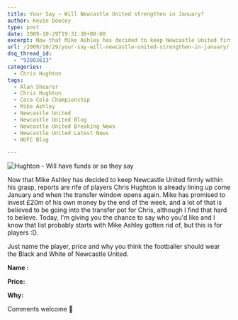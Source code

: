 ```yaml
---
title: Your Say – Will Newcastle United strengthen in January?
author: Kevin Doocey
type: post
date: 2009-10-29T19:31:38+00:00
excerpt: Now that Mike Ashley has decided to keep Newcastle United firmly within his..
url: /2009/10/29/your-say-will-newcastle-united-strengthen-in-january/
dsq_thread_id:
  - "92803613"
categories:
  - Chris Hughton
tags:
  - Alan Shearer
  - Chris Hughton
  - Coca Cola Championship
  - Mike Ashley
  - Newcastle United
  - Newcastle United Blog
  - Newcastle United Breaking News
  - Newcastle United Latest News
  - NUFC Blog

---
```

![Hughton - Will have funds or so they say](https://static.guim.co.uk/sys-images/Football/Pix/pictures/2009/3/25/1237995970848/Chris-Hughton-001.jpg)

Now that Mike Ashley has decided to keep Newcastle United firmly within his grasp, reports are rife of players Chris Hughton is already lining up come January and when the transfer window opens again. Mike has promised to invest £20m of his own money by the end of the week, and a lot of that is believed to be going into the transfer pot for Chris, although I find  that hard to believe. Today, I'm giving you the chance to say who you'd like and I know that list probably starts with Mike Ashley gotten rid of, but this is for players :D.

Just name the player, price and why you think the footballer should wear the Black and White of Newcastle United.

**Name :**

**Price:**

**Why:**

Comments welcome 🙂
